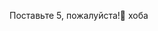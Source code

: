 Поставьте 5, пожалуйста!🥺
хоба
<!---
tKoteest/tKoteest is a ✨ special ✨ repository because its `README.md` (this file) appears on your GitHub profile.
You can click the Preview link to take a look at your changes.
--->
